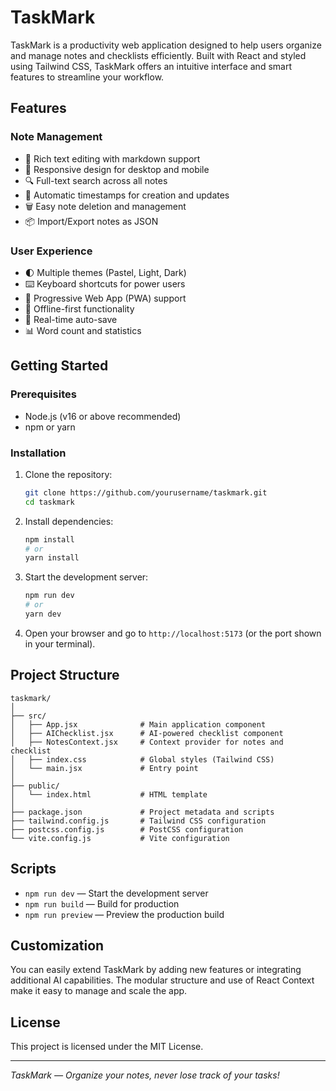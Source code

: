 # TaskMark

TaskMark is a productivity web application designed to help users organize and manage notes and checklists efficiently. Built with React and styled using Tailwind CSS, TaskMark offers an intuitive interface and smart features to streamline your workflow.

## Features

### Note Management
- 📝 Rich text editing with markdown support
- 📱 Responsive design for desktop and mobile
- 🔍 Full-text search across all notes
- 📅 Automatic timestamps for creation and updates
- 🗑️ Easy note deletion and management
- 📦 Import/Export notes as JSON

### User Experience
- 🌓 Multiple themes (Pastel, Light, Dark)
- ⌨️ Keyboard shortcuts for power users
- 📱 Progressive Web App (PWA) support
- 💾 Offline-first functionality
- 🔄 Real-time auto-save
- 📊 Word count and statistics

## Getting Started

### Prerequisites
- Node.js (v16 or above recommended)
- npm or yarn

### Installation
1. Clone the repository:
   ```bash
   git clone https://github.com/yourusername/taskmark.git
   cd taskmark
   ```
2. Install dependencies:
   ```bash
   npm install
   # or
   yarn install
   ```
3. Start the development server:
   ```bash
   npm run dev
   # or
   yarn dev
   ```
4. Open your browser and go to `http://localhost:5173` (or the port shown in your terminal).

## Project Structure
```
taskmark/
│
├── src/
│   ├── App.jsx              # Main application component
│   ├── AIChecklist.jsx      # AI-powered checklist component
│   ├── NotesContext.jsx     # Context provider for notes and checklist
│   ├── index.css            # Global styles (Tailwind CSS)
│   └── main.jsx             # Entry point
│
├── public/
│   └── index.html           # HTML template
│
├── package.json             # Project metadata and scripts
├── tailwind.config.js       # Tailwind CSS configuration
├── postcss.config.js        # PostCSS configuration
└── vite.config.js           # Vite configuration
```

## Scripts
- `npm run dev` — Start the development server
- `npm run build` — Build for production
- `npm run preview` — Preview the production build

## Customization
You can easily extend TaskMark by adding new features or integrating additional AI capabilities. The modular structure and use of React Context make it easy to manage and scale the app.

## License
This project is licensed under the MIT License.

---

*TaskMark — Organize your notes, never lose track of your tasks!* 
